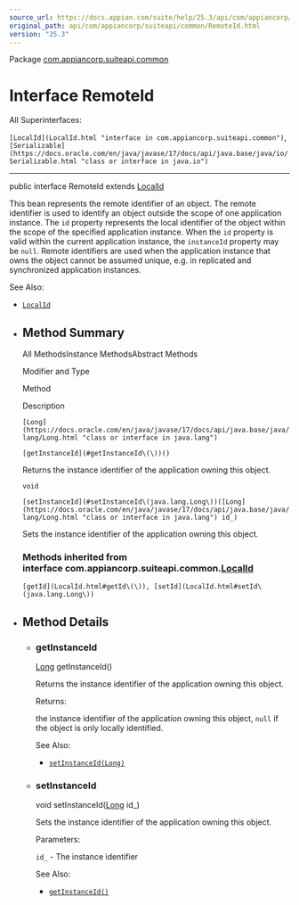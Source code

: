 ```yaml
---
source_url: https://docs.appian.com/suite/help/25.3/api/com/appiancorp/suiteapi/common/RemoteId.html
original_path: api/com/appiancorp/suiteapi/common/RemoteId.html
version: "25.3"
---
```


Package [com.appiancorp.suiteapi.common](package-summary.html)

# Interface RemoteId

All Superinterfaces:

`[LocalId](LocalId.html "interface in com.appiancorp.suiteapi.common")`, `[Serializable](https://docs.oracle.com/en/java/javase/17/docs/api/java.base/java/io/Serializable.html "class or interface in java.io")`

* * *

public interface RemoteId extends [LocalId](LocalId.html "interface in com.appiancorp.suiteapi.common")

This bean represents the remote identifier of an object. The remote identifier is used to identify an object outside the scope of one application instance. The `id` property represents the local identifier of the object within the scope of the specified application instance. When the `id` property is valid within the current application instance, the `instanceId` property may be `null`. Remote identifiers are used when the application instance that owns the object cannot be assumed unique, e.g. in replicated and synchronized application instances.

See Also:

-   [`LocalId`](LocalId.html "interface in com.appiancorp.suiteapi.common")

-   ## Method Summary

    All MethodsInstance MethodsAbstract Methods

    Modifier and Type

    Method

    Description

    `[Long](https://docs.oracle.com/en/java/javase/17/docs/api/java.base/java/lang/Long.html "class or interface in java.lang")`

    `[getInstanceId](#getInstanceId\(\))()`

    Returns the instance identifier of the application owning this object.

    `void`

    `[setInstanceId](#setInstanceId\(java.lang.Long\))([Long](https://docs.oracle.com/en/java/javase/17/docs/api/java.base/java/lang/Long.html "class or interface in java.lang") id_)`

    Sets the instance identifier of the application owning this object.

    ### Methods inherited from interface com.appiancorp.suiteapi.common.[LocalId](LocalId.html "interface in com.appiancorp.suiteapi.common")

    `[getId](LocalId.html#getId\(\)), [setId](LocalId.html#setId\(java.lang.Long\))`

-   ## Method Details

    -   ### getInstanceId

        [Long](https://docs.oracle.com/en/java/javase/17/docs/api/java.base/java/lang/Long.html "class or interface in java.lang") getInstanceId()

        Returns the instance identifier of the application owning this object.

        Returns:

        the instance identifier of the application owning this object, `null` if the object is only locally identified.

        See Also:

        -   [`setInstanceId(Long)`](#setInstanceId\(java.lang.Long\))

    -   ### setInstanceId

        void setInstanceId([Long](https://docs.oracle.com/en/java/javase/17/docs/api/java.base/java/lang/Long.html "class or interface in java.lang") id\_)

        Sets the instance identifier of the application owning this object.

        Parameters:

        `id_` - The instance identifier

        See Also:

        -   [`getInstanceId()`](#getInstanceId\(\))
